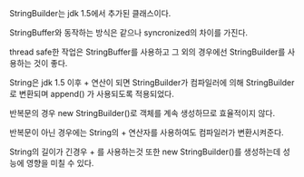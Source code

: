 StringBuilder는 jdk 1.5에서 추가된 클래스이다.

StringBuffer와 동작하는 방식은 같으나 syncronized의 차이를 가진다.

thread safe한 작업은 StringBuffer를 사용하고 그 외의 경우에선 StringBuilder를 사용하는 것이 좋다.

String은 jdk 1.5 이후 + 연산이 되면 StringBuilder가 컴파일러에 의해 StringBuilder로 변환되며 append() 가 사용되도록 적용되었다.

반복문의 경우 new StringBuilder()로 객체를 계속 생성하므로 효율적이지 않다.

반복문이 아닌 경우에는 String의 + 연산자를 사용하여도 컴파일러가 변환시켜준다.  

String의 길이가 긴경우 + 를 사용하는것 또한 new StringBuilder()를 생성하는데 성능에 영향을 미칠 수 있다.
